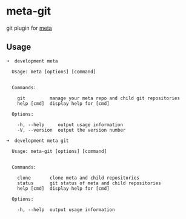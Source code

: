 # meta-git
git plugin for [meta](https://github.com/mateodelnorte/meta)


## Usage

```
➜  development meta

  Usage: meta [options] [command]


  Commands:

    git         manage your meta repo and child git repositories
    help [cmd]  display help for [cmd]

  Options:

    -h, --help     output usage information
    -V, --version  output the version number
```
```
➜  development meta git

  Usage: meta-git [options] [command]


  Commands:

    clone       clone meta and child repositories
    status      git status of meta and child repositories
    help [cmd]  display help for [cmd]

  Options:

    -h, --help  output usage information
```

